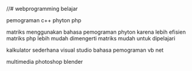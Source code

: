 //# webprogramming
belajar



pemograman c++
phyton
php

matriks menggunakan bahasa pemograman phyton karena lebih efisien
matriks php lebih mudah dimengerti
matriks mudah untuk dipelajari

kalkulator sederhana
visual studio
bahasa pemograman vb net


multimedia
photoshop
blender
